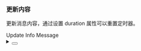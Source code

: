 ### 更新内容

更新消息内容，通过设置 <yc-tag>duration</yc-tag> 属性可以重置定时器。

<div class="cell-demo vp-raw">
  <yc-button @click="handleClick">Update Info Message</yc-button>
</div>

<script>
export default {
  data() {
    return {
      index: 0,
    };
  },
  methods: {
    handleClick() {
      this.$message.info({
        id: 'myInfo',
        content: `This is an info message ${this.$data.index++}`,
        duration: 2000,
      });
    },
  },
};
</script>

<details>
<summary>
 <button class="code-btn"  >
    <icon-code />
 </button>
</summary>

```vue
<template>
  <yc-button @click="handleClick">Update Info Message</yc-button>
</template>

<script>
export default {
  data() {
    return {
      index: 0,
    };
  },
  methods: {
    handleClick() {
      this.$message.info({
        id: 'myInfo',
        content: `This is an info message ${this.$data.index++}`,
        duration: 2000,
      });
    },
  },
};
</script>
```

</details>
